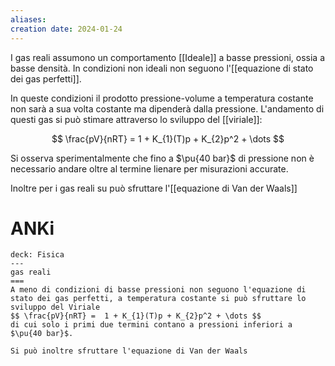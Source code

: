 ```yaml
---
aliases: 
creation date: 2024-01-24
---
```


I gas reali assumono un comportamento [[Ideale]] a basse pressioni, ossia a basse densità.
In condizioni non ideali non seguono l'[[equazione di stato dei gas perfetti]].

In queste condizioni il prodotto pressione-volume a temperatura costante non sarà a sua volta costante ma dipenderà dalla pressione.
L'andamento di questi gas si può stimare attraverso lo sviluppo del [[viriale]]:

$$ \frac{pV}{nRT} =  1 + K_{1}(T)p + K_{2}p^2 + \dots  $$

Si osserva sperimentalmente che fino a $\pu{40 bar}$ di pressione non è necessario andare oltre al termine lienare per misurazioni accurate.

Inoltre per i gas reali su può sfruttare l'[[equazione di Van der Waals]]


# ANKi

```anki
deck: Fisica
---
gas reali
===
A meno di condizioni di basse pressioni non seguono l'equazione di stato dei gas perfetti, a temperatura costante si può sfruttare lo sviluppo del Viriale
$$ \frac{pV}{nRT} =  1 + K_{1}(T)p + K_{2}p^2 + \dots $$
di cui solo i primi due termini contano a pressioni inferiori a $\pu{40 bar}$.

Si può inoltre sfruttare l'equazione di Van der Waals
```
